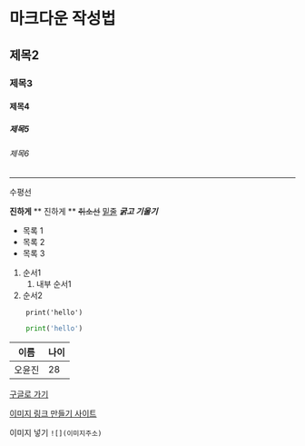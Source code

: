# 마크다운 작성법
## 제목2
### 제목3
#### 제목4
##### 제목5
###### 제목6
---
수평선

**진하게**
** 진하게 **
~~취소선~~
<u> 밑줄</u>
***굵고 기울기***

* 목록 1
* 목록 2
* 목록 3

1. 순서1
    1. 내부 순서1
2. 순서2

```
    print('hello')
```


```python
    print('hello')
```


| 이름 | 나이 |
| --- | --- |
|오윤진|28|

[구글로 가기](https://www.google.com)

[이미지 링크 만들기 사이트](https://imgur.com)

이미지 넣기
``` ![](이미지주소) ```
